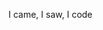 I came, I saw, I code

<!---
dotsync/dotsync is a ✨ special ✨ repository because its `README.md` (this file) appears on your GitHub profile.
You can click the Preview link to take a look at your changes.
--->
